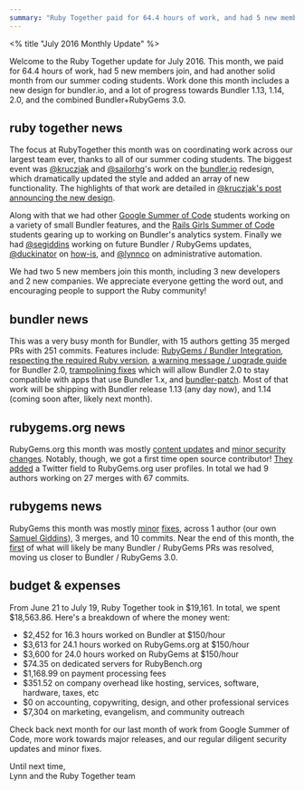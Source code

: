 ```yaml
---
summary: "Ruby Together paid for 64.4 hours of work, and had 5 new members join. We launched a new design for bundler.io, and made a big chunk of progress towards Bundler 1.13, 1.14, 2.0, and the combined Bundler+RubyGems 3.0."
---
```


<% title "July 2016 Monthly Update" %>

Welcome to the Ruby Together update for July 2016. This month, we paid for 64.4 hours of work, had 5 new members join, and had another solid month from our summer coding students. Work done this month includes a new design for bundler.io, and a lot of progress towards Bundler 1.13, 1.14, 2.0, and the combined Bundler+RubyGems 3.0.

## ruby together news

The focus at RubyTogether this month was on coordinating work across our largest team ever, thanks to all of our summer coding students. The biggest event was [@kruczjak](https://github.com/kruczjak) and [@sailorhg](https://twitter.com/sailorhg)'s work on the [bundler.io](http://bundler.io) redesign, which dramatically updated the style and added an array of new functionality. The highlights of that work are detailed in [@kruczjak's post announcing the new design](http://bundler.io/blog/2016/07/10/bundler-1-13-and-redesigned-bundler-io.html).

Along with that we had other [Google Summer of Code](https://developers.google.com/open-source/gsoc/) students working on a variety of small Bundler features, and the [Rails Girls Summer of Code](http://railsgirlssummerofcode.org/) students gearing up to working on Bundler's analytics system. Finally we had [@segiddins](https://github.com/segiddins) working on future Bundler / RubyGems updates, [@duckinator](https://github.com/duckinator/) on [how-is](https://github.com/how-is), and [@lynnco](https://github.com/LynnCo) on administrative automation.

We had two 5 new members join this month, including 3 new developers and 2 new companies. We appreciate everyone getting the word out, and encouraging people to support the Ruby community!

## bundler news

This was a very busy month for Bundler, with 15 authors getting 35 merged PRs with 251 commits. Features include: [RubyGems / Bundler Integration](https://github.com/bundler/bundler/pull/4770), [respecting the required Ruby version](https://github.com/bundler/bundler/pull/4650), [a warning message / upgrade guide](https://github.com/bundler/bundler/pull/4741) for Bundler 2.0, [trampolining fixes](https://github.com/bundler/bundler/issues/4753) which will allow Bundler 2.0 to stay compatible with apps that use Bundler 1.x, and [bundler-patch](https://github.com/bundler/bundler/pull/4676). Most of that work will be shipping with Bundler release 1.13 (any day now), and 1.14 (coming soon after, likely next month).

## rubygems.org news

RubyGems.org this month was mostly [content updates](https://github.com/rubygems/rubygems.org/pull/1359) and [minor security changes](https://github.com/rubygems/rubygems.org/pull/1342). Notably, though, we got a first time open source contributor! [They added](https://github.com/rubygems/rubygems.org/pull/1361) a Twitter field to RubyGems.org user profiles. In total we had 9 authors working on 27 merges with 67 commits.

## rubygems news

RubyGems this month was mostly [minor](https://github.com/rubygems/rubygems/pull/1666) [fixes](https://github.com/rubygems/rubygems/pull/1659), across 1 author (our own [Samuel Giddins](https://github.com/segiddins)), 3 merges, and 10 commits. Near the end of this month, the [first](https://github.com/rubygems/rubygems/pull/1639) of what will likely be many Bundler / RubyGems PRs was resolved, moving us closer to Bundler / RubyGems 3.0.

## budget & expenses

From June 21 to July 19, Ruby Together took in $19,161. In total, we spent $18,563.86. Here's a breakdown of where the money went:

* $2,452 for 16.3 hours worked on Bundler at $150/hour
* $3,613 for 24.1 hours worked on RubyGems.org at $150/hour
* $3,600 for 24.0 hours worked on RubyGems at $150/hour
* $74.35 on dedicated servers for RubyBench.org
* $1,168.99 on payment processing fees
* $351.52 on company overhead like hosting, services, software, hardware, taxes, etc
* $0 on accounting, copywriting, design, and other professional services
* $7,304 on marketing, evangelism, and community outreach

Check back next month for our last month of work from Google Summer of Code, more work towards major releases, and our regular diligent security updates and minor fixes.

Until next time,<br>
Lynn and the Ruby Together team
